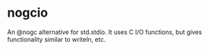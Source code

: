 # nogcio
An @nogc alternative for std.stdio.  It uses C I/O functions, but gives functionality similar to writeln, etc.
